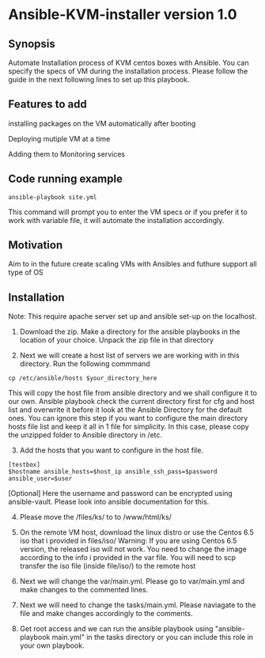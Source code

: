 # Ansible-KVM-installer version 1.0

## Synopsis

Automate Installation process of KVM centos boxes with Ansible. You can specify the specs of VM during the installation process.
Please follow the guide in the next following lines to set up this playbook.

## Features to add
installing packages on the VM automatically after booting

Deploying mutiple VM at a time

Adding them to Monitoring services

## Code running example
```
ansible-playbook site.yml
```

This command will prompt you to enter the VM specs or if you prefer it to work with variable file, it will automate the installation accordingly. 



## Motivation
Aim to in the future create scaling VMs with Ansibles and futhure support all type of OS

## Installation
Note:
This require apache server set up and ansible set-up on the localhost.

1. Download the zip. Make a directory for the ansible playbooks in the location of your choice. Unpack the zip file in that directory

2. Next we will create a host list of servers we are working with in this directory. Run the following commmand


``cp /etc/ansible/hosts $your_directory_here``

This will copy the host file from ansible directory and we shall configure it to our own. Ansible playbook check the current directory first for cfg and host list and overwrite it before it look at the Ansible Directory for the default ones. You can ignore this step if you want to configure the main directory hosts file list and keep it all in 1 file for simplicity. In this case, please copy the unzipped folder to Ansible directory in /etc.

3.  Add the hosts that you want to configure in the host file.
```
[testbox]
$hostname ansible_hosts=$host_ip ansible_ssh_pass=$password ansible_user=$user
```
[Optional]
Here the username and password can be encrypted using ansible-vault. Please look into ansible documentation for this.

4. Please move the /files/ks/ to to /www/html/ks/

5. On the remote VM host, download the linux distro or use the Centos 6.5 iso that i provided in files/iso/
Warning: If you are using Centos 6.5 version, the released iso will not work. You need to change the image according to the info i provided in the var file. You will need to scp transfer the iso file (inside file/iso/) to the remote host 

6. Next we will change the var/main.yml. Please go to var/main.yml and make changes to the commented lines.

7. Next we will need to change the tasks/main.yml. Please naviagate to the file and make changes accordingly to the comments.

8. Get root access and we can run the ansible playbook using "ansible-playbook main.yml" in the tasks directory or you can include this role in your own playbook.





